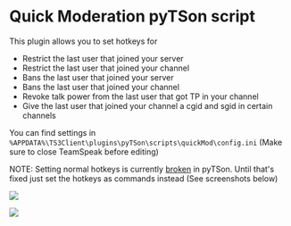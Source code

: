 # Quick Moderation pyTSon script

<div style="display:none!important">You can find a more recent version of this text [here](https://github.com/Bluscream/pyTSon_plugins/tree/master/scripts/quickMod)</div>

This plugin allows you to set hotkeys for
- Restrict the last user that joined your server
- Restrict the last user that joined your channel
- Bans the last user that joined your server
- Bans the last user that joined your channel
- Revoke talk power from the last user that got TP in your channel
- Give the last user that joined your channel a cgid and sgid in certain channels

You can find settings in `%APPDATA%\TS3Client\plugins\pyTSon\scripts\quickMod\config.ini` (Make sure to close TeamSpeak before editing)

NOTE: Setting normal hotkeys is currently [broken](https://github.com/pathmann/pyTSon/issues/90) in pyTSon.
Until that's fixed just set the hotkeys as commands instead (See screenshots below)

![](https://i.imgur.com/RiFcyD8.png)

![](https://i.imgur.com/hXeC1RH.png)